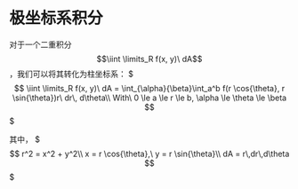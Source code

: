 # 极坐标系积分

对于一个二重积分 $$\iint \limits_R f(x, y)\ dA$$，我们可以将其转化为柱坐标系：
$$$
\iint \limits_R f(x, y)\ dA = \int_{\alpha}{\beta}\int_a^b f(r \cos{\theta}, r \sin{\theta})r\ dr\, d\theta\\
With\ 0 \le a \le r \le b, \alpha \le \theta \le \beta
$$$

其中，
$$$
r^2 = x^2 + y^2\\
x = r \cos{\theta},\ y = r \sin{\theta}\\
dA = r\,dr\,d\theta
$$$
